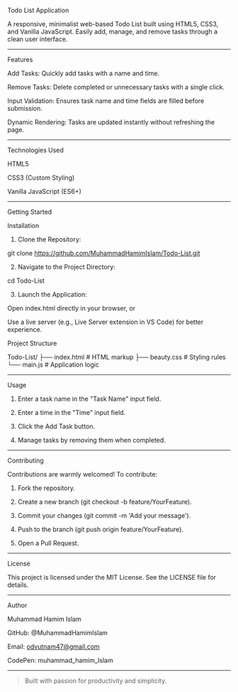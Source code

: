 Todo List Application

A responsive, minimalist web-based Todo List built using HTML5, CSS3, and Vanilla JavaScript. Easily add, manage, and remove tasks through a clean user interface.


---

Features

Add Tasks: Quickly add tasks with a name and time.

Remove Tasks: Delete completed or unnecessary tasks with a single click.

Input Validation: Ensures task name and time fields are filled before submission.

Dynamic Rendering: Tasks are updated instantly without refreshing the page.



---

Technologies Used

HTML5

CSS3 (Custom Styling)

Vanilla JavaScript (ES6+)



---

Getting Started

Installation

1. Clone the Repository:

git clone https://github.com/MuhammadHamimIslam/Todo-List.git


2. Navigate to the Project Directory:

cd Todo-List


3. Launch the Application:

Open index.html directly in your browser, or

Use a live server (e.g., Live Server extension in VS Code) for better experience.




Project Structure

Todo-List/
├── index.html       # HTML markup
├── beauty.css       # Styling rules
└── main.js          # Application logic


---

Usage

1. Enter a task name in the "Task Name" input field.


2. Enter a time in the "Time" input field.


3. Click the Add Task button.


4. Manage tasks by removing them when completed.




---

Contributing

Contributions are warmly welcomed! To contribute:

1. Fork the repository.


2. Create a new branch (git checkout -b feature/YourFeature).


3. Commit your changes (git commit -m 'Add your message').


4. Push to the branch (git push origin feature/YourFeature).


5. Open a Pull Request.




---

License

This project is licensed under the MIT License. See the LICENSE file for details.


---

Author

Muhammad Hamim Islam

GitHub: @MuhammadHamimIslam

Email: odvutnam47@gmail.com

CodePen: muhammad_hamim_Islam



---

> Built with passion for productivity and simplicity.



